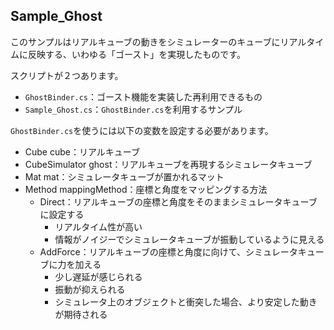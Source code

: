 ## Sample_Ghost

このサンプルはリアルキューブの動きをシミュレーターのキューブにリアルタイムに反映する、いわゆる「ゴースト」を実現したものです。

スクリプトが２つあります。
- `GhostBinder.cs`：ゴースト機能を実装した再利用できるもの
- `Sample_Ghost.cs`：`GhostBinder.cs`を利用するサンプル


`GhostBinder.cs`を使うには以下の変数を設定する必要があります。
- Cube cube：リアルキューブ
- CubeSimulator ghost：リアルキューブを再現するシミュレータキューブ
- Mat mat：シミュレータキューブが置かれるマット
- Method mappingMethod：座標と角度をマッピングする方法
  - Direct：リアルキューブの座標と角度をそのままシミュレータキューブに設定する
    - リアルタイム性が高い
    - 情報がノイジーでシミュレータキューブが振動しているように見える
  - AddForce：リアルキューブの座標と角度に向けて、シミュレータキューブに力を加える
    - 少し遅延が感じられる
    - 振動が抑えられる
    - シミュレータ上のオブジェクトと衝突した場合、より安定した動きが期待される

